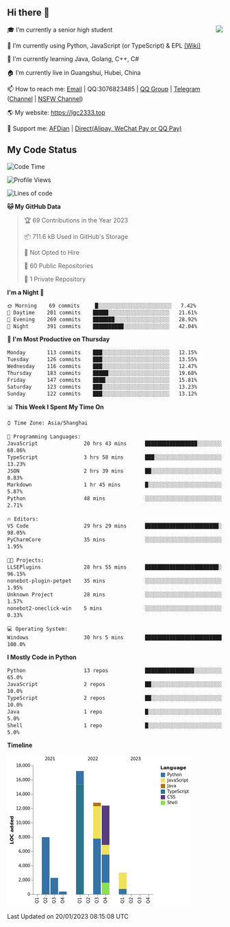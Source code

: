 ## Hi there 👋

<div width="50%">
<img align="right" src="https://readme.lgc2333.top/api?username=lgc2333&show_icons=true" />
</div>

🎓 I’m currently a senior high student

📝 I’m currently using Python, JavaScript (or TypeScript) & EPL [(Wiki)](https://en.wikipedia.org/wiki/Easy_Programming_Language)

📒 I'm currently learning Java, Golang, C++, C#

🏠 I’m currently live in Guangshui, Hubei, China

📫 How to reach me: [Email](mailto:lgc2333@126.com) | QQ:3076823485 | [QQ Group](https://jq.qq.com/?_wv=1027&k=ktwOHdU2) | [Telegram](https://t.me/@lgc2333) ([Channel](https://t.me/stu2333_pd) | [NSFW Channel](https://t.me/stu_collection))

🌎 My website: <https://lgc2333.top>

🤝 Support me: [AFDian](https://afdian.net/@lgc2333) | [Direct(Alipay, WeChat Pay or QQ Pay)](https://s2.loli.net/2022/02/03/MLqe53BjWOAhpcF.png)

## My Code Status

<!--START_SECTION:waka-->
![Code Time](http://img.shields.io/badge/Code%20Time-1%2C010%20hrs%2056%20mins-blue)

![Profile Views](http://img.shields.io/badge/Profile%20Views-48-blue)

![Lines of code](https://img.shields.io/badge/From%20Hello%20World%20I%27ve%20Written-56%20Thousand%20lines%20of%20code-blue)

**🐱 My GitHub Data** 

> 🏆 69 Contributions in the Year 2023
 > 
> 📦 711.6 kB Used in GitHub's Storage 
 > 
> 🚫 Not Opted to Hire
 > 
> 📜 60 Public Repositories 
 > 
> 🔑 1 Private Repository 
 > 
**I'm a Night 🦉** 

```text
🌞 Morning    69 commits     █░░░░░░░░░░░░░░░░░░░░░░░░   7.42% 
🌆 Daytime    201 commits    █████░░░░░░░░░░░░░░░░░░░░   21.61% 
🌃 Evening    269 commits    ███████░░░░░░░░░░░░░░░░░░   28.92% 
🌙 Night      391 commits    ██████████░░░░░░░░░░░░░░░   42.04%

```
📅 **I'm Most Productive on Thursday** 

```text
Monday       113 commits    ███░░░░░░░░░░░░░░░░░░░░░░   12.15% 
Tuesday      126 commits    ███░░░░░░░░░░░░░░░░░░░░░░   13.55% 
Wednesday    116 commits    ███░░░░░░░░░░░░░░░░░░░░░░   12.47% 
Thursday     183 commits    █████░░░░░░░░░░░░░░░░░░░░   19.68% 
Friday       147 commits    ████░░░░░░░░░░░░░░░░░░░░░   15.81% 
Saturday     123 commits    ███░░░░░░░░░░░░░░░░░░░░░░   13.23% 
Sunday       122 commits    ███░░░░░░░░░░░░░░░░░░░░░░   13.12%

```


📊 **This Week I Spent My Time On** 

```text
⌚︎ Time Zone: Asia/Shanghai

💬 Programming Languages: 
JavaScript               20 hrs 43 mins      █████████████████░░░░░░░░   68.86% 
TypeScript               3 hrs 58 mins       ███░░░░░░░░░░░░░░░░░░░░░░   13.23% 
JSON                     2 hrs 39 mins       ██░░░░░░░░░░░░░░░░░░░░░░░   8.83% 
Markdown                 1 hr 45 mins        █░░░░░░░░░░░░░░░░░░░░░░░░   5.87% 
Python                   48 mins             ░░░░░░░░░░░░░░░░░░░░░░░░░   2.71%

🔥 Editors: 
VS Code                  29 hrs 29 mins      ████████████████████████░   98.05% 
PyCharmCore              35 mins             ░░░░░░░░░░░░░░░░░░░░░░░░░   1.95%

🐱‍💻 Projects: 
LLSEPlugins              28 hrs 55 mins      ████████████████████████░   96.15% 
nonebot-plugin-petpet    35 mins             ░░░░░░░░░░░░░░░░░░░░░░░░░   1.95% 
Unknown Project          28 mins             ░░░░░░░░░░░░░░░░░░░░░░░░░   1.57% 
nonebot2-oneclick-win    5 mins              ░░░░░░░░░░░░░░░░░░░░░░░░░   0.33%

💻 Operating System: 
Windows                  30 hrs 5 mins       █████████████████████████   100.0%

```

**I Mostly Code in Python** 

```text
Python                   13 repos            ████████████████░░░░░░░░░   65.0% 
JavaScript               2 repos             ██░░░░░░░░░░░░░░░░░░░░░░░   10.0% 
TypeScript               2 repos             ██░░░░░░░░░░░░░░░░░░░░░░░   10.0% 
Java                     1 repo              █░░░░░░░░░░░░░░░░░░░░░░░░   5.0% 
Shell                    1 repo              █░░░░░░░░░░░░░░░░░░░░░░░░   5.0%

```


**Timeline**

![Chart not found](https://raw.githubusercontent.com/lgc2333/lgc2333/main/charts/bar_graph.png) 


 Last Updated on 20/01/2023 08:15:08 UTC
<!--END_SECTION:waka-->
